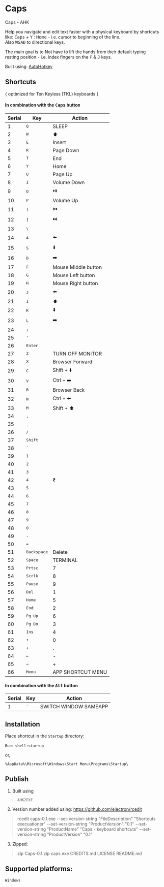# Caps
Caps - AHK

Help you navigate and edit text faster with a physical keyboard by shortcuts like: <kbd>Caps</kbd> + <kbd>Y</kbd> : <kbd>Home</kbd> - i.e. cursor to beginning of the line.  
Also <kbd>W</kbd><kbd>S</kbd><kbd>A</kbd><kbd>D</kbd> to directional keys.

The main goal is to Not have to lift the hands from their default typing resting position - i.e. index fingers on the <kbd>F</kbd> & <kbd>J</kbd> keys.

Built using: [AutoHotkey](https://www.autohotkey.com)


## Shortcuts

{ optimized for Ten Keyless (TKL) keyboards }

#### In combination with the <kbd>Caps</kbd> button
| Serial | Key | Action |
|--------|-----|--------|
1|<kbd>Q</kbd>|SLEEP
2|<kbd>W</kbd>|⬆️
3|<kbd>E</kbd>|Insert
4|<kbd>R</kbd>|Page Down
5|<kbd>T</kbd>|End
6|<kbd>Y</kbd>|Home
7|<kbd>U</kbd>|Page Up
8|<kbd>I</kbd>|Volume Down
9|<kbd>O</kbd>|⏯️
10|<kbd>P</kbd>|Volume Up
11|<kbd>[</kbd>|⏮️
12|<kbd>]</kbd>|⏭️
13|<kbd>\\</kbd>
14|<kbd>A</kbd>|⬅️
15|<kbd>S</kbd>|⬇️
16|<kbd>D</kbd>|➡️
17|<kbd>F</kbd>|Mouse Middle button
18|<kbd>G</kbd>|Mouse Left button
19|<kbd>H</kbd>|Mouse Right button
20|<kbd>J</kbd>|⬅️
21|<kbd>I</kbd>|⬆️
22|<kbd>K</kbd>|⬇️
23|<kbd>L</kbd>|➡️
24|<kbd>;</kbd>|
25|<kbd>'</kbd>|
26|<kbd>Enter</kbd>|
27|<kbd>Z</kbd>|TURN OFF MONITOR
28|<kbd>X</kbd>|Browser Forward
29|<kbd>C</kbd>|Shift + ⬇️
30|<kbd>V</kbd>|Ctrl + ➡️
31|<kbd>B</kbd>|Browser Back
32|<kbd>N</kbd>|Ctrl + ⬅️
33|<kbd>M</kbd>|Shift + ⬆️
34|<kbd>,</kbd>
35|<kbd>.</kbd>
36|<kbd>/</kbd>
37|<kbd>Shift</kbd>
38|<kbd>`</kbd>
39|<kbd>1</kbd>
40|<kbd>2</kbd>
41|<kbd>3</kbd>
42|<kbd>4</kbd>|₹
43|<kbd>5</kbd>
44|<kbd>6</kbd>
45|<kbd>7</kbd>
46|<kbd>8</kbd>
47|<kbd>9</kbd>
48|<kbd>0</kbd>
49|<kbd>-</kbd>
50|<kbd>=</kbd>
51|<kbd>Backspace</kbd>|Delete
52|<kbd>Space</kbd>|TERMINAL
53|<kbd>Prtsc</kbd>|7
54|<kbd>Scrlk</kbd>|8
55|<kbd>Pause</kbd>|9
56|<kbd>Del</kbd>|1
57|<kbd>Home</kbd>|5
58|<kbd>End</kbd>|2
59|<kbd>Pg Up</kbd>|6
60|<kbd>Pg Dn</kbd>|3
61|<kbd>Ins</kbd>|4
62|<kbd>↑</kbd>|0
63|<kbd>↓</kbd>|.
64|<kbd>←</kbd>|-
65|<kbd>→</kbd>|+
66|<kbd>Menu</kbd>|APP SHORTCUT MENU

#### In combination with the <kbd>Alt</kbd> button
| Serial | Key | Action |
|--------|-----|--------|
1|<kbd>`</kbd>|SWITCH WINDOW SAMEAPP


## Installation

Place shortcut in the `Startup` directory:

 `Run:`  `shell:startup`

or,

	%AppData%\Microsoft\Windows\Start Menu\Programs\Startup\
 
## Publish

1. Built using

  >`AHK2EXE`
2. Version number added using: https://github.com/electron/rcedit

  > rcedit caps-0.1.exe --set-version-string "FileDescription" "Shortcuts execuationer" --set-version-string "ProductVersion" "0.1" --set-version-string "ProductName" "Caps - keyboard shortcuts" --set-version-string "ProductVersion" "0.1"

3. Zipped:

  > zip Caps-0.1.zip caps.exe CREDITS.md LICENSE README.md


## Supported platforms:
`Windows`
